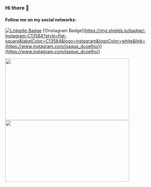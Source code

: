 ### Hi there 👋

#### Follow me on my social networks:

[![Linkedin Badge](https://img.shields.io/badge/-LinkedIn-blue?style=flat-square&logo=Linkedin&logoColor=white&link=https://br.linkedin.com/in/isaque-coelho/)](https://br.linkedin.com/in/isaque-coelho/)
[![Instagram Badge](https://img.shields.io/badge/-Instagram-C13584?style=flat-square&labelColor=C13584&logo=instagram&logoColor=white&link=(https://www.instagram.com/isaque_dcoelho/)](https://www.instagram.com/isaque_dcoelho/)


<div>
    <a href="https://github.com/isaquecoelho?tab=repositories">
      <img align="left" src="https://github-readme-stats.vercel.app/api/top-langs/?username=isaquecoelho&layout=compact" width="400" height="200"/>
    </a>
    <a href="https://github.com/isaquecoelho?tab=repositories">
      <img align="left" src="https://github-readme-stats.vercel.app/api?username=isaquecoelho&,issues&show_icons=true" width="400" height="200"/>
    </a>
</div>
<!--
**IsaqueCoelho/IsaqueCoelho** is a ✨ _special_ ✨ repository because its `README.md` (this file) appears on your GitHub profile.

Here are some ideas to get you started:

- 🔭 I’m currently working on ...
- 🌱 I’m currently learning ...
- 👯 I’m looking to collaborate on ...
- 🤔 I’m looking for help with ...
- 💬 Ask me about ...
- 📫 How to reach me: ...
- 😄 Pronouns: ...
- ⚡ Fun fact: ...
-->
